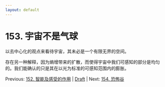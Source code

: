 ```yaml
---
layout: default
---
```

# 153. 宇宙不是气球

以去中心化的观点来看待宇宙，其未必是一个有限无界的空间。

存在另一种解释，因为熵增带来的扩散，而使得宇宙中我们可感知的部分是均匀的。我们能确认的只是其在以光为标准的可感知范围内的膨胀。

Previous: [152. 智能及感受的作用](152.md) | [Draft](../Draft.md) | Next: [154. 恐怖谷](154.md)